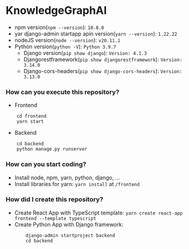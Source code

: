 # KnowledgeGraphAI
- npm version(`npm --version`): `10.8.0`
- yar
    django-admin startapp apin version(`yarn --version`): `1.22.22`
- nodeJS version(`node --version`): `v20.11.1`
- Python version(`python -V`): `Python 3.9.7`
  - Django version(`pip show django`): `Version: 4.1.3`
  - Djangorestframework(`pip show djangorestframework`): `Version: 3.14.0`
  - Django-cors-headers(`pip show django-cors-headers`): `Version: 3.13.0`

### How can you execute this repository?
- Frontend
```
    cd frontend
    yarn start
```
- Backend
```
    cd backend
    python manage.py runserver
```
### How can you start coding?
- Install node, npm, yarn, python, django, ...
- Install libraries for yarn: `yarn install` at `/frontend`

### How did I create this repository?
- Create React App with TypeScript template: `yarn create react-app frontend --template typescript`
- Create Python App with Django framework:
    ```
        django-admin startproject backend
        cd backend
    ```